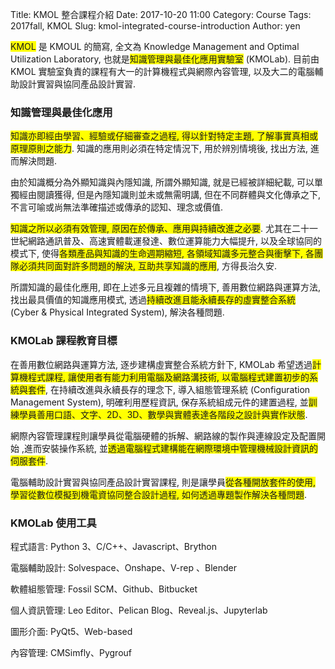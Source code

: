 Title: KMOL 整合課程介紹
Date: 2017-10-20 11:00
Category: Course
Tags: 2017fall, KMOL
Slug: kmol-integrated-course-introduction
Author: yen

<span style="background-color: #ffff00;">KMOL</span> 是 KMOUL 的簡寫, 全文為 Knowledge Management and Optimal Utilization Laboratory, 也就是<span style="background-color: #ffff00;">知識管理與最佳化應用實驗室</span> (KMOLab). 目前由 KMOL 實驗室負責的課程有大一的計算機程式與網際內容管理, 以及大二的電腦輔助設計實習與協同產品設計實習.

<!-- PELICAN_END_SUMMARY -->

### 知識管理與最佳化應用

<span style="background-color: #ffff00;">知識亦即經由學習、經驗或仔細審查之過程, 得以針對特定主題, 了解事實真相或原理原則之能力</span>. 知識的應用則必須在特定情況下, 用於辨別情境後, 找出方法, 進而解決問題. 

由於知識概分為外顯知識與內隱知識, 所謂外顯知識, 就是已經被詳細紀載, 可以單獨經由閱讀獲得, 但是內隱知識則並未或無需明講, 但在不同群體與文化傳承之下,  不言可喻或尚無法準確描述或傳承的認知、理念或價值.

<span style="background-color: #ffff00;">知識之所以必須有效管理, 原因在於傳承、應用與持續改進之必要</span>. 尤其在二十一世紀網路通訊普及、高速實體載運發達、數位運算能力大幅提升, 以及全球協同的模式下, 使得<span style="background-color: #ffff00;">各類產品與知識的生命週期縮短, 各領域知識多元整合與衝擊下, 各團隊必須共同面對許多問題的解決, 互助共享知識的應用</span>, 方得長治久安.

所謂知識的最佳化應用, 即在上述多元且複雜的情境下, 善用數位網路與運算方法, 找出最具價值的知識應用模式, 透過<span style="background-color: #ffff00;">持續改進且能永續長存的虛實整合系統</span> (Cyber & Physical Integrated System), 解決各種問題.

### KMOLab 課程教育目標

在善用數位網路與運算方法, 逐步建構虛實整合系統方針下,  KMOLab 希望透過<span style="background-color: #ffff00;">計算機程式課程, 讓使用者有能力利用電腦及網路溝技術, 以電腦程式建置初步的系統與套件</span>, 在持續改進與永續長存的理念下, 導入組態管理系統 (Configuration Management System), 明確利用歷程資訊, 保存系統組成元件的建置過程, 並<span style="background-color: #ffff00;">訓練學員善用口語、文字、2D、3D、數學與實體表達各階段之設計與實作狀態</span>.

網際內容管理課程則讓學員從電腦硬體的拆解、網路線的製作與連線設定及配置開始 ,進而安裝操作系統, 並<span style="background-color: #ffff00;">透過電腦程式建構能在網際環境中管理機械設計資訊的伺服套件</span>.

電腦輔助設計實習與協同產品設計實習課程, 則是讓學員<span style="background-color: #ffff00;">從各種開放套件的使用, 學習從數位模擬到機電資協同整合設計過程, 如何透過專題製作解決各種問題</span>.

### KMOLab 使用工具

程式語言: Python 3、C/C++、Javascript、Brython

電腦輔助設計: Solvespace、Onshape、V-rep 、Blender

軟體組態管理: Fossil SCM、Github、Bitbucket

個人資訊管理: Leo Editor、Pelican Blog、Reveal.js、Jupyterlab

圖形介面: PyQt5、Web-based

內容管理: CMSimfly、Pygrouf






